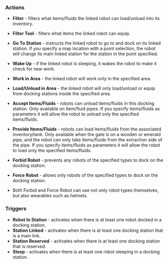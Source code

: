 ### Actions

* **Filter** - filters what items/fluids the linked robot can load/unload into its inventory.
* **Filter Tool** - filters what items the linked robot can equip.

* **Go To Station** - instructs the linked robot to go to and dock on its linked station. If you specify a map location with a point selection, the robot will change its main linked station for the 
station in the point specified.
* **Wake Up** - if the linked robot is sleeping, it wakes the robot to make it check for new work.

* **Work in Area** - the linked robot will work only in the specified area.
* **Load/Unload in Area** - the linked robot will only load/unload or equip from docking stations inside the specified area.

* **Accept Items/Fluids** - robots can unload items/fluids in this docking station. Only available on item/fluid pipes. If you specify items/fluids as parameters it will allow the robot to unload only 
the specified items/fluids.
* **Provide Items/Fluids** - robots can load items/fluids from the associated inventory/tank. Only available when the gate is on a wooden or emerald pipe, and the robot can only take items/fluids from the extraction side of the pipe. If you specify items/fluids as parameters it will allow the robot to load only the specified items/fluids.

* **Forbid Robot** - prevents any robots of the specified types to dock on the docking station.
* **Force Robot** - allows only robots of the specified types to dock on the docking station.
* Both Forbid and Force Robot can use not only robot types themselves, but also wearables such as helmets.

### Triggers

* **Robot In Station** - activates when there is at least one robot docked in a docking station.
* **Station Linked** - activates when there is at least one docking station that is a main link.
* **Station Reserved** - activates when there is at least one docking station that is reserved.
* **Sleep** - activates when there is at least one robot sleeping in a docking station.

